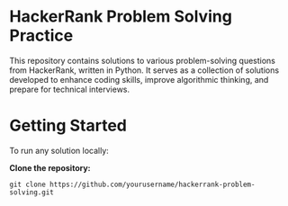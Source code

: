 # HackerRank Problem Solving Practice
This repository contains solutions to various problem-solving questions from HackerRank, written in Python. It serves as a collection of solutions developed to enhance coding skills, improve algorithmic thinking, and prepare for technical interviews.

# Getting Started
To run any solution locally:

**Clone the repository:**

    git clone https://github.com/yourusername/hackerrank-problem-solving.git
